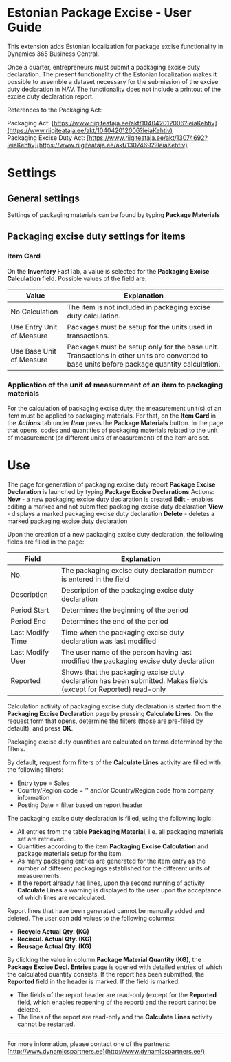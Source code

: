 ---
---
# Estonian Package Excise - User Guide
This extension adds Estonian localization for package excise functionality in Dynamics 365 Business Central.

Once a quarter, entrepreneurs must submit a packaging excise duty declaration. The present functionality of the Estonian localization makes it possible to assemble a dataset necessary for the submission of the excise duty declaration in NAV. The functionality does not include a printout of the excise duty declaration report.

References to the Packaging Act: 

Packaging Act: [https://www.riigiteataja.ee/akt/104042012006?leiaKehtiv](https://www.riigiteataja.ee/akt/104042012006?leiaKehtiv)  
Packaging Excise Duty Act: [https://www.riigiteataja.ee/akt/13074692?leiaKehtiv](https://www.riigiteataja.ee/akt/13074692?leiaKehtiv)

# Settings
## General settings
Settings of packaging materials can be found by typing **Package Materials**
## Packaging excise duty settings for items
### Item Card
On the **Inventory** FastTab, a value is selected for the **Packaging Excise Calculation** field.
Possible values of the field are:

| Value | Explanation |
|--|--|
|No Calculation | The item is not included in packaging excise duty calculation.|
|Use Entry Unit of Measure| Packages must be setup for the units used in transactions.|
|Use Base Unit of Measure| Packages must be setup only for the base unit. Transactions in other units are converted to base units before package quantity calculation.|

### Application of the unit of measurement of an item to packaging materials

For the calculation of packaging excise duty, the measurement unit(s) of an item must be applied to packaging materials. For that, on the **Item Card** in the **_Actions_** tab under **_Item_** press the **Package Materials** button.
In the page that opens, codes and quantities of packaging materials related to the unit of measurement (or different units of measurement) of the item are set.

# Use
The page for generation of packaging excise duty report **Package Excise Declaration** is launched by typing **Package Excise Declarations** 
Actions:
**New** - a new packaging excise duty declaration is created
**Edit** - enables editing a marked and not submitted packaging excise duty declaration 
**View** - displays a marked packaging excise duty declaration 
**Delete** - deletes a marked packaging excise duty declaration 
 
Upon the creation of a new packaging excise duty declaration, the following fields are filled in the page:

|Field|Explanation|
|--|--|
|No.| The packaging excise duty declaration number is entered in the field|
|Description  | Description of the packaging excise duty declaration|
|Period Start| Determines the beginning of the period|
|Period End| Determines the end of the period|
|Last Modify Time| Time when the packaging excise duty declaration was last modified|
|Last Modify User| The user name of the person having last modified the packaging excise duty declaration|
|Reported| Shows that the packaging excise duty declaration has been submitted. Makes fields (except for Reported) read-only|

Calculation activity of packaging excise duty declaration is started from the **Packaging Excise Declaration** page by pressing **Calculate Lines**. On the request form that opens, determine the filters (those are pre-filled by default), and press **OK**.

Packaging excise duty quantities are calculated on terms determined by the filters.
 
By default, request form filters of the **Calculate Lines** activity are filled with the following filters:
- Entry type = Sales
- Country/Region code = '' and/or Country/Region code from company information
- Posting Date = filter based on report header

The packaging excise duty declaration is filled, using the following logic:
- All entries from the table **Packaging Material**, i.e. all packaging materials set are retrieved.
- Quantities according to the item **Packaging Excise Calculation** and package materials setup for the item. 
- As many packaging entries are generated for the item entry as the number of different packagings established for the different units of measurements.
- If the report already has lines, upon the second running of activity **Calculate Lines** a warning is displayed to the user upon the acceptance of which lines are recalculated.

Report lines that have been generated cannot be manually added and deleted. The user can add values to the following columns:
- **Recycle Actual Qty. (KG)**
- **Recircul. Actual Qty. (KG)**
- **Reusage Actual Qty. (KG)**

By clicking the value in column **Package Material Quantity (KG)**, the **Package Excise Decl. Entries** page is opened with detailed entries of which the calculated quantity consists.
If the report has been submitted, the **Reported** field in the header is marked. If the field is marked:
- The fields of the report header are read-only (except for the **Reported** field, which enables reopening of the report) and the report cannot be deleted.
- The lines of the report are read-only and the **Calculate Lines** activity cannot be restarted. 

***

For more information, please contact one of the partners:  
[http://www.dynamicspartners.ee](http://www.dynamicspartners.ee/)
